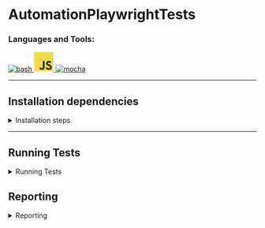# AutomationPlaywrightTests

<h3 align="left">Languages and Tools:</h3>
<p align="left"> <a href="https://www.gnu.org/software/bash/" target="_blank" rel="noreferrer"> <img src="https://www.vectorlogo.zone/logos/gnu_bash/gnu_bash-icon.svg" alt="bash" width="40" height="40"/> </a> <a href="https://developer.mozilla.org/en-US/docs/Web/JavaScript" target="_blank" rel="noreferrer"> <img src="https://raw.githubusercontent.com/devicons/devicon/master/icons/javascript/javascript-original.svg" alt="javascript" width="40" height="40"/> </a> <a href="https://mochajs.org" target="_blank" rel="noreferrer"> <img src="https://www.vectorlogo.zone/logos/mochajs/mochajs-icon.svg" alt="mocha" width="40" height="40"/> </a></p>

***

## Installation dependencies

<details>
  <summary>Installation steps</summary><br />

```sh
cd AutomationPlaywrightTests
npm i
```

</details>

***

## Running Tests

<details>
  <summary>Running Tests</summary><br/>

  You can run autotests in one of several ways:

  1. Running tests in normal mode

  ```sh
  npm run test
  ```

  2. Running test in headless mode

  ```sh
  npm run test:headed
  ```

  3. Using the official plugin for VSCode

  <a href="https://marketplace.visualstudio.com/items?itemName=ms-playwright.playwright">Playwright Test for VSCode</a>

</details>

## Reporting

<details>
  <summary>Reporting</summary><br />

  A test run report is generated automatically in the catalog <i>playwright-reports</i>

  You can also run the report with the following command:

  ```sh
  npm run report
  ```

</details>
